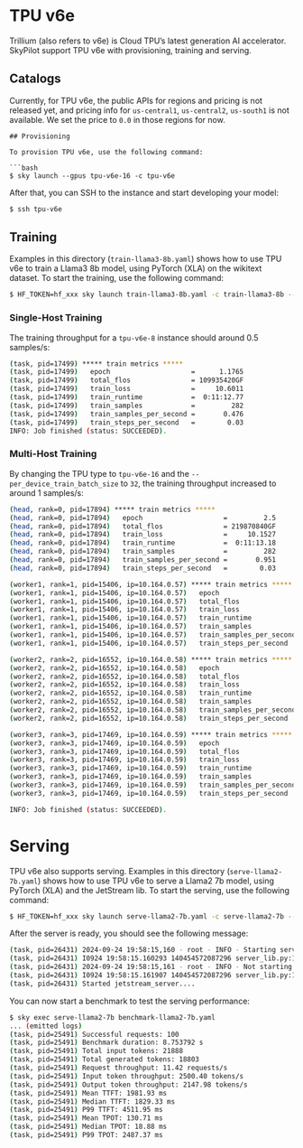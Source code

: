 # TPU v6e

Trillium (also refers to v6e) is Cloud TPU’s latest generation AI accelerator. SkyPilot support TPU v6e with provisioning, training and serving.

## Catalogs

Currently, for TPU v6e, the public APIs for regions and pricing is not released yet, and pricing info for `us-central1`, `us-central2`, `us-south1` is not available. We set the price to `0.0` in those regions for now.

```
## Provisioning

To provision TPU v6e, use the following command:

```bash
$ sky launch --gpus tpu-v6e-16 -c tpu-v6e
```

After that, you can SSH to the instance and start developing your model:

```bash
$ ssh tpu-v6e
```

## Training

Examples in this directory (`train-llama3-8b.yaml`) shows how to use TPU v6e to train a Llama3 8b model, using PyTorch (XLA) on the wikitext dataset. To start the training, use the following command:

```bash
$ HF_TOKEN=hf_xxx sky launch train-llama3-8b.yaml -c train-llama3-8b --secret HF_TOKEN
```

### Single-Host Training

The training throughput for a `tpu-v6e-8` instance should around 0.5 samples/s:

```bash
(task, pid=17499) ***** train metrics *****
(task, pid=17499)   epoch                    =      1.1765
(task, pid=17499)   total_flos               = 109935420GF
(task, pid=17499)   train_loss               =     10.6011
(task, pid=17499)   train_runtime            =  0:11:12.77
(task, pid=17499)   train_samples            =         282
(task, pid=17499)   train_samples_per_second =       0.476
(task, pid=17499)   train_steps_per_second   =        0.03
INFO: Job finished (status: SUCCEEDED).
```

### Multi-Host Training

By changing the TPU type to `tpu-v6e-16` and the `--per_device_train_batch_size` to `32`, the training throughput increased to around 1 samples/s:

```bash
(head, rank=0, pid=17894) ***** train metrics *****
(head, rank=0, pid=17894)   epoch                    =         2.5
(head, rank=0, pid=17894)   total_flos               = 219870840GF
(head, rank=0, pid=17894)   train_loss               =     10.1527
(head, rank=0, pid=17894)   train_runtime            =  0:11:13.18
(head, rank=0, pid=17894)   train_samples            =         282
(head, rank=0, pid=17894)   train_samples_per_second =       0.951
(head, rank=0, pid=17894)   train_steps_per_second   =        0.03

(worker1, rank=1, pid=15406, ip=10.164.0.57) ***** train metrics *****
(worker1, rank=1, pid=15406, ip=10.164.0.57)   epoch                    =         2.5
(worker1, rank=1, pid=15406, ip=10.164.0.57)   total_flos               = 219870840GF
(worker1, rank=1, pid=15406, ip=10.164.0.57)   train_loss               =     10.1527
(worker1, rank=1, pid=15406, ip=10.164.0.57)   train_runtime            =  0:11:15.08
(worker1, rank=1, pid=15406, ip=10.164.0.57)   train_samples            =         282
(worker1, rank=1, pid=15406, ip=10.164.0.57)   train_samples_per_second =       0.948
(worker1, rank=1, pid=15406, ip=10.164.0.57)   train_steps_per_second   =        0.03

(worker2, rank=2, pid=16552, ip=10.164.0.58) ***** train metrics *****
(worker2, rank=2, pid=16552, ip=10.164.0.58)   epoch                    =         2.5
(worker2, rank=2, pid=16552, ip=10.164.0.58)   total_flos               = 219870840GF
(worker2, rank=2, pid=16552, ip=10.164.0.58)   train_loss               =     10.1527
(worker2, rank=2, pid=16552, ip=10.164.0.58)   train_runtime            =  0:11:15.61
(worker2, rank=2, pid=16552, ip=10.164.0.58)   train_samples            =         282
(worker2, rank=2, pid=16552, ip=10.164.0.58)   train_samples_per_second =       0.947
(worker2, rank=2, pid=16552, ip=10.164.0.58)   train_steps_per_second   =        0.03

(worker3, rank=3, pid=17469, ip=10.164.0.59) ***** train metrics *****
(worker3, rank=3, pid=17469, ip=10.164.0.59)   epoch                    =         2.5
(worker3, rank=3, pid=17469, ip=10.164.0.59)   total_flos               = 219870840GF
(worker3, rank=3, pid=17469, ip=10.164.0.59)   train_loss               =     10.1527
(worker3, rank=3, pid=17469, ip=10.164.0.59)   train_runtime            =  0:11:15.10
(worker3, rank=3, pid=17469, ip=10.164.0.59)   train_samples            =         282
(worker3, rank=3, pid=17469, ip=10.164.0.59)   train_samples_per_second =       0.948
(worker3, rank=3, pid=17469, ip=10.164.0.59)   train_steps_per_second   =        0.03

INFO: Job finished (status: SUCCEEDED).
```

# Serving

TPU v6e also supports serving. Examples in this directory (`serve-llama2-7b.yaml`) shows how to use TPU v6e to serve a Llama2 7b model, using PyTorch (XLA) and the JetStream lib. To start the serving, use the following command:

```bash
$ HF_TOKEN=hf_xxx sky launch serve-llama2-7b.yaml -c serve-llama2-7b --secret HF_TOKEN
```

After the server is ready, you should see the following message:

```bash
(task, pid=26431) 2024-09-24 19:58:15,160 - root - INFO - Starting server on port 9000 with 64 threads
(task, pid=26431) I0924 19:58:15.160293 140454572087296 server_lib.py:155] Starting server on port 9000 with 64 threads
(task, pid=26431) 2024-09-24 19:58:15,161 - root - INFO - Not starting JAX profiler server: False
(task, pid=26431) I0924 19:58:15.161907 140454572087296 server_lib.py:164] Not starting JAX profiler server: False
(task, pid=26431) Started jetstream_server....
```

You can now start a benchmark to test the serving performance:

```bash
$ sky exec serve-llama2-7b benchmark-llama2-7b.yaml
... (emitted logs)
(task, pid=25491) Successful requests: 100
(task, pid=25491) Benchmark duration: 8.753792 s
(task, pid=25491) Total input tokens: 21888
(task, pid=25491) Total generated tokens: 18803
(task, pid=25491) Request throughput: 11.42 requests/s
(task, pid=25491) Input token throughput: 2500.40 tokens/s
(task, pid=25491) Output token throughput: 2147.98 tokens/s
(task, pid=25491) Mean TTFT: 1981.93 ms
(task, pid=25491) Median TTFT: 1829.33 ms
(task, pid=25491) P99 TTFT: 4511.95 ms
(task, pid=25491) Mean TPOT: 130.71 ms
(task, pid=25491) Median TPOT: 18.88 ms
(task, pid=25491) P99 TPOT: 2487.37 ms
```
